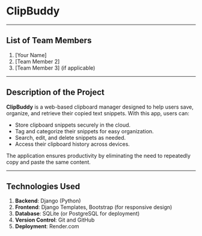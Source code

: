 # ClipBuddy 

---

## **List of Team Members**
1. [Your Name]
2. [Team Member 2]
3. [Team Member 3] (if applicable)

---


## **Description of the Project**
**ClipBuddy** is a web-based clipboard manager designed to help users save, organize, and retrieve their copied text snippets. With this app, users can:
- Store clipboard snippets securely in the cloud.
- Tag and categorize their snippets for easy organization.
- Search, edit, and delete snippets as needed.
- Access their clipboard history across devices.

The application ensures productivity by eliminating the need to repeatedly copy and paste the same content.

---

## **Technologies Used**
1. **Backend**: Django (Python)
2. **Frontend**: Django Templates, Bootstrap (for responsive design)
3. **Database**: SQLite (or PostgreSQL for deployment)
4. **Version Control**: Git and GitHub
5. **Deployment**: Render.com
